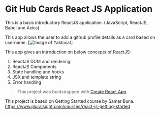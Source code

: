 # Git Hub Cards React JS Application

This is a basic introductory ReactJS application. (JavaScript, ReactJS, Babel and Axios). 

This app allows the user to add a github profile details as a card based on username.
[![Image of Yaktocat](https://octodex.github.com/images/yaktocat.png)]

This app gives an introduction on below concepts of ReactJS:
1. ReactJS DOM and rendering
2. ReactJS Components
3. State handling and hooks
4. JSX and template string
5. Error handling

>This project was bootstrapped with [Create React App](https://github.com/facebook/create-react-app).


This project is based on Getting Started course by Samer Buna.
https://www.pluralsight.com/courses/react-js-getting-started
